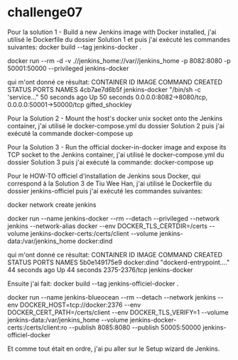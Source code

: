 # challenge07

Pour la solution 1 - Build a new Jenkins image with Docker installed, j'ai utilisé le Dockerfile du dossier Solution 1 et puis j'ai exécuté les commandes suivantes:
docker build --tag jenkins-docker .

docker run --rm -d -v .//jenkins_home://var//jenkins_home -p 8082:8080 -p 50001:50000 --privileged jenkins-docker

qui m'ont donné ce résultat:
CONTAINER ID   IMAGE            COMMAND                  CREATED          STATUS          PORTS                                              NAMES
4cb7ae7d6b5f   jenkins-docker   "/bin/sh -c 'service…"   50 seconds ago   Up 50 seconds   0.0.0.0:8082->8080/tcp, 0.0.0.0:50001->50000/tcp   gifted_shockley

Pour la Solution 2 - Mount the host's docker unix socket onto the Jenkins container, j'ai utilisé le docker-compose.yml du dossier Solution 2 puis j'ai exécuté la commande
docker-compose up


Pour la Solution 3 - Run the official docker-in-docker image and expose its TCP socket to the Jenkins container, j'ai utilisé le docker-compose.yml du dossier Solution 3 puis j'ai exécuté la commande:
docker-compose up

Pour le HOW-TO officiel d'installation de Jenkins sous Docker, qui correspond à la Solution 3 de Tiu Wee Han, j'ai utilisé le Dockerfile du dossier jenkins-officiel puis j'ai exécuté les commandes suivantes:

docker network create jenkins

docker run --name jenkins-docker --rm --detach --privileged --network jenkins --network-alias docker --env DOCKER_TLS_CERTDIR=/certs --volume jenkins-docker-certs:/certs/client 
--volume jenkins-data:/var/jenkins_home docker:dind

qui m'ont donné ce résultat:
CONTAINER ID   IMAGE         COMMAND                  CREATED          STATUS          PORTS           NAMES
5b0e149175e9   docker:dind   "dockerd-entrypoint.…"   44 seconds ago   Up 44 seconds   2375-2376/tcp   jenkins-docker

Ensuite j'ai fait:
docker build --tag jenkins-officiel-docker .

docker run --name jenkins-blueocean --rm --detach --network jenkins --env DOCKER_HOST=tcp://docker:2376 --env DOCKER_CERT_PATH=/certs/client --env DOCKER_TLS_VERIFY=1 --volume jenkins-data:/var/jenkins_home --volume jenkins-docker-certs:/certs/client:ro --publish 8085:8080 --publish 50005:50000 jenkins-officiel-docker

Et comme tout était en ordre, j'ai pu aller sur le Setup wizard de Jenkins.
